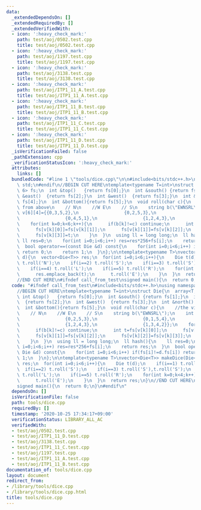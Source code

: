 ```yaml
---
data:
  _extendedDependsOn: []
  _extendedRequiredBy: []
  _extendedVerifiedWith:
  - icon: ':heavy_check_mark:'
    path: test/aoj/0502.test.cpp
    title: test/aoj/0502.test.cpp
  - icon: ':heavy_check_mark:'
    path: test/aoj/1197.test.cpp
    title: test/aoj/1197.test.cpp
  - icon: ':heavy_check_mark:'
    path: test/aoj/3138.test.cpp
    title: test/aoj/3138.test.cpp
  - icon: ':heavy_check_mark:'
    path: test/aoj/ITP1_11_A.test.cpp
    title: test/aoj/ITP1_11_A.test.cpp
  - icon: ':heavy_check_mark:'
    path: test/aoj/ITP1_11_B.test.cpp
    title: test/aoj/ITP1_11_B.test.cpp
  - icon: ':heavy_check_mark:'
    path: test/aoj/ITP1_11_C.test.cpp
    title: test/aoj/ITP1_11_C.test.cpp
  - icon: ':heavy_check_mark:'
    path: test/aoj/ITP1_11_D.test.cpp
    title: test/aoj/ITP1_11_D.test.cpp
  _isVerificationFailed: false
  _pathExtension: cpp
  _verificationStatusIcon: ':heavy_check_mark:'
  attributes:
    links: []
  bundledCode: "#line 1 \"tools/dice.cpp\"\n\n#include<bits/stdc++.h>\nusing namespace\
    \ std;\n#endif\n//BEGIN CUT HERE\ntemplate<typename T=int>\nstruct Die{\n  array<T,\
    \ 6> fs;\n  int &top()   {return fs[0];}\n  int &south() {return fs[1];}\n  int\
    \ &east()  {return fs[2];}\n  int &west()  {return fs[3];}\n  int &north() {return\
    \ fs[4];}\n  int &bottom(){return fs[5];}\n  void roll(char c){\n    //the view\
    \ from above\n    // N\n    //W E\n    // S\n    string b(\"EWNSRL\");\n    int\
    \ v[6][4]={{0,3,5,2},\n                 {0,2,5,3},\n                 {0,1,5,4},\n\
    \                 {0,4,5,1},\n                 {1,2,4,3},\n                 {1,3,4,2}};\n\
    \    for(int k=0;k<6;k++){\n      if(b[k]!=c) continue;\n      int t=fs[v[k][0]];\n\
    \      fs[v[k][0]]=fs[v[k][1]];\n      fs[v[k][1]]=fs[v[k][2]];\n      fs[v[k][2]]=fs[v[k][3]];\n\
    \      fs[v[k][3]]=t;\n    }\n  }\n  using ll = long long;\n  ll hash(){\n   \
    \ ll res=0;\n    for(int i=0;i<6;i++) res=res*256+fs[i];\n    return res;\n  }\n\
    \  bool operator==(const Die &d) const{\n    for(int i=0;i<6;i++) if(fs[i]!=d.fs[i])\
    \ return 0;\n    return 1;\n  }\n};\n\ntemplate<typename T>\nvector<Die<T>> makeDice(Die<T>\
    \ d){\n  vector<Die<T>> res;\n  for(int i=0;i<6;i++){\n    Die t(d);\n    if(i==1)\
    \ t.roll('N');\n    if(i==2) t.roll('S');\n    if(i==3) t.roll('S'),t.roll('S');\n\
    \    if(i==4) t.roll('L');\n    if(i==5) t.roll('R');\n    for(int k=0;k<4;k++){\n\
    \      res.emplace_back(t);\n      t.roll('E');\n    }\n  }\n  return res;\n}\n\
    //END CUT HERE\n#ifndef call_from_test\nsigned main(){\n  return 0;\n}\n#endif\n"
  code: "#ifndef call_from_test\n#include<bits/stdc++.h>\nusing namespace std;\n#endif\n\
    //BEGIN CUT HERE\ntemplate<typename T=int>\nstruct Die{\n  array<T, 6> fs;\n \
    \ int &top()   {return fs[0];}\n  int &south() {return fs[1];}\n  int &east()\
    \  {return fs[2];}\n  int &west()  {return fs[3];}\n  int &north() {return fs[4];}\n\
    \  int &bottom(){return fs[5];}\n  void roll(char c){\n    //the view from above\n\
    \    // N\n    //W E\n    // S\n    string b(\"EWNSRL\");\n    int v[6][4]={{0,3,5,2},\n\
    \                 {0,2,5,3},\n                 {0,1,5,4},\n                 {0,4,5,1},\n\
    \                 {1,2,4,3},\n                 {1,3,4,2}};\n    for(int k=0;k<6;k++){\n\
    \      if(b[k]!=c) continue;\n      int t=fs[v[k][0]];\n      fs[v[k][0]]=fs[v[k][1]];\n\
    \      fs[v[k][1]]=fs[v[k][2]];\n      fs[v[k][2]]=fs[v[k][3]];\n      fs[v[k][3]]=t;\n\
    \    }\n  }\n  using ll = long long;\n  ll hash(){\n    ll res=0;\n    for(int\
    \ i=0;i<6;i++) res=res*256+fs[i];\n    return res;\n  }\n  bool operator==(const\
    \ Die &d) const{\n    for(int i=0;i<6;i++) if(fs[i]!=d.fs[i]) return 0;\n    return\
    \ 1;\n  }\n};\n\ntemplate<typename T>\nvector<Die<T>> makeDice(Die<T> d){\n  vector<Die<T>>\
    \ res;\n  for(int i=0;i<6;i++){\n    Die t(d);\n    if(i==1) t.roll('N');\n  \
    \  if(i==2) t.roll('S');\n    if(i==3) t.roll('S'),t.roll('S');\n    if(i==4)\
    \ t.roll('L');\n    if(i==5) t.roll('R');\n    for(int k=0;k<4;k++){\n      res.emplace_back(t);\n\
    \      t.roll('E');\n    }\n  }\n  return res;\n}\n//END CUT HERE\n#ifndef call_from_test\n\
    signed main(){\n  return 0;\n}\n#endif\n"
  dependsOn: []
  isVerificationFile: false
  path: tools/dice.cpp
  requiredBy: []
  timestamp: '2020-10-25 17:34:17+09:00'
  verificationStatus: LIBRARY_ALL_AC
  verifiedWith:
  - test/aoj/0502.test.cpp
  - test/aoj/ITP1_11_D.test.cpp
  - test/aoj/3138.test.cpp
  - test/aoj/ITP1_11_C.test.cpp
  - test/aoj/1197.test.cpp
  - test/aoj/ITP1_11_A.test.cpp
  - test/aoj/ITP1_11_B.test.cpp
documentation_of: tools/dice.cpp
layout: document
redirect_from:
- /library/tools/dice.cpp
- /library/tools/dice.cpp.html
title: tools/dice.cpp
---
```

